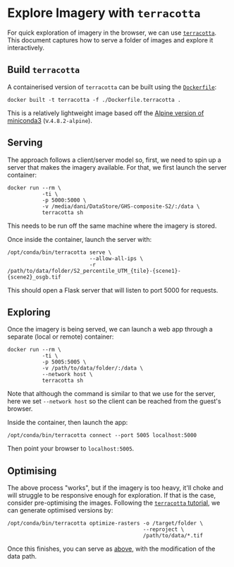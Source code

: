 # Explore Imagery with `terracotta`

For quick exploration of imagery in the browser, we can use
[`terracotta`](https://terracotta-python.readthedocs.io/en/latest/index.html).
This document captures how to serve a folder of images and explore it
interactively.

## Build `terracotta`

A containerised version of `terracotta` can be built using the
[`Dockerfile`](Dockerfile.terracotta):

```shell
docker built -t terracotta -f ./Dockerfile.terracotta .
```

This is a relatively lightweight image based off the [Alpine version of
miniconda3](https://hub.docker.com/r/continuumio/miniconda3/tags) (v.`4.8.2-alpine`).

## Serving

The approach follows a client/server model so, first, we need to spin up a
server that makes the imagery available. For that, we first launch the server
container:

```shell
docker run --rm \
           -ti \
           -p 5000:5000 \
           -v /media/dani/DataStore/GHS-composite-S2/:/data \
           terracotta sh
```

This needs to be run off the same machine where the imagery is stored.

Once inside the container, launch the server with:

```shell
/opt/conda/bin/terracotta serve \
                          --allow-all-ips \
                          -r /path/to/data/folder/S2_percentile_UTM_{tile}-{scene1}-{scene2}_osgb.tif
```

This should open a Flask server that will listen to port 5000 for requests.

## Exploring

Once the imagery is being served, we can launch a web app through a separate
(local or remote) container:

```shell
docker run --rm \
           -ti \
           -p 5005:5005 \
           -v /path/to/data/folder/:/data \
           --network host \
           terracotta sh
```

Note that although the command is similar to that we use for the server, here
we set `--network host` so the client can be reached from the guest's browser.

Inside the container, then launch the app:

```shell
/opt/conda/bin/terracotta connect --port 5005 localhost:5000
```

Then point your browser to `localhost:5005`.

## Optimising

The above process "works", but if the imagery is too heavy, it'll choke and
will struggle to be responsive enough for exploration. If that is the case,
consider pre-optimising the images. Following the [`terracotta` tutorial](https://terracotta-python.readthedocs.io/en/latest/get-started.html), we can generate optimised versions by:

```shell
/opt/conda/bin/terracotta optimize-rasters -o /target/folder \
                                           --reproject \
                                           /path/to/data/*.tif
```

Once this finishes, you can serve as [above](#Serving), with the modification
of the data path.
